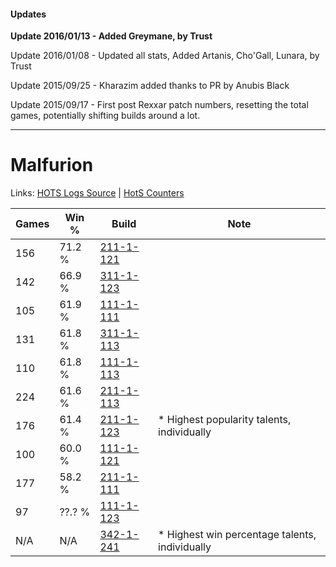 #### Updates
**Update 2016/01/13 - Added Greymane, by Trust**

Update 2016/01/08 - Updated all stats, Added Artanis, Cho'Gall, Lunara, by Trust

Update 2015/09/25 - Kharazim added thanks to PR by Anubis Black

Update 2015/09/17 - First post Rexxar patch numbers, resetting the total games, potentially shifting builds around a lot.

***

# Malfurion

Links: [HOTS Logs Source](https://www.hotslogs.com/Sitewide/HeroDetails?Hero=Malfurion) | [HotS Counters](http://hotscounters.com/#/hero/Malfurion)

Games  | Win %  | Build     | Note
-----  | -----  | -----     | ----
156    | 71.2 % | [211-1-121](http://www.heroesfire.com/hots/talent-calculator/malfurion#kCqH) | 
142    | 66.9 % | [311-1-123](http://www.heroesfire.com/hots/talent-calculator/malfurion#o0zJ) | 
105    | 61.9 % | [111-1-111](http://www.heroesfire.com/hots/talent-calculator/malfurion#gOh7) | 
131    | 61.8 % | [311-1-113](http://www.heroesfire.com/hots/talent-calculator/malfurion#o0z9) | 
110    | 61.8 % | [111-1-113](http://www.heroesfire.com/hots/talent-calculator/malfurion#gOh9) | 
224    | 61.6 % | [211-1-113](http://www.heroesfire.com/hots/talent-calculator/malfurion#kCq9) | 
176    | 61.4 % | [211-1-123](http://www.heroesfire.com/hots/talent-calculator/malfurion#kCqJ) | * Highest popularity talents, individually
100    | 60.0 % | [111-1-121](http://www.heroesfire.com/hots/talent-calculator/malfurion#gOhH) | 
177    | 58.2 % | [211-1-111](http://www.heroesfire.com/hots/talent-calculator/malfurion#kCq7) | 
97     | ??.? % | [111-1-123](http://www.heroesfire.com/hots/talent-calculator/malfurion#gOhJ) | 
N/A    | N/A    | [342-1-241](http://www.heroesfire.com/hots/talent-calculator/malfurion#pCgv) | * Highest win percentage talents, individually
